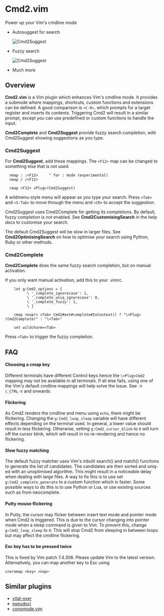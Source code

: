 # Cmd2.vim
Power up your Vim's cmdline mode

* Autosuggest for search

  ![Cmd2Suggest](http://i.imgur.com/4uUWJTS.gif)

* Fuzzy search

  ![Cmd2Suggest](http://i.imgur.com/Mk9a329.gif)

* Much more

## Overview

**Cmd2.vim** is a Vim plugin which enhances Vim's cmdline mode. It provides a submode where mappings, shortcuts, custom functions and extensions can be defined. A good comparison is `<C-R>`, which prompts for a target register and inserts its contents. Triggering Cmd2 will result in a similar prompt, except you can use predefined or custom functions to handle the input.

**Cmd2Complete** and **Cmd2Suggest** provide fuzzy search completion, with Cmd2Suggest showing suggestions as you type.

### Cmd2Suggest

For **Cmd2Suggest**, add these mappings. The `<F12>` map can be changed to something else that is not used.

``` vim
  nmap : :<F12>     " for : mode (experimental)
  nmap / /<F12>

  cmap <F12> <Plug>(Cmd2Suggest)
```
A wildmenu-style menu will appear as you type your search. Press `<Tab>` and `<S-Tab>` to move through the menu and `<CR>` to accept the suggestion.

Cmd2Suggest uses Cmd2Complete for getting its completions. By default, fuzzy completion is not enabled. See **Cmd2CustomisingSearch** in the help docs to customise your search.

The default Cmd2Suggest will be slow in larger files. See **Cmd2OptimisingSearch** on how to optimise your search using Python, Ruby or other methods.

### Cmd2Complete

**Cmd2Complete** does the same fuzzy search completion, but on manual activation.

If you only want manual activation, add this to your .vimrc.
``` vim
    let g:Cmd2_options = {
          \ '_complete_ignorecase': 1,
          \ '_complete_uniq_ignorecase': 0,
          \ '_complete_fuzzy': 1,
          \ }

    cmap <expr> <Tab> Cmd2#ext#complete#InContext() ? "\<Plug>(Cmd2Complete)" : "\<Tab>"

    set wildcharm=<Tab>
```

Press `<Tab>` to trigger the fuzzy completion.

## FAQ

#### Choosing a cmap key

  Different terminals have different Control keys hence the `\<Plug>Cmd2` mapping may not be available in all terminals. If all else fails, using one of the Vim's default cmdline mappings will help solve the issue. See `:h c_CTRL-V` and onwards.

#### Flickering

  As Cmd2 renders the cmdline and menu using `echo`, there might be flickering. Changing the `g:Cmd2_loop_sleep` variable will have different effects depending on the terminal used. In general, a lower value should result in less flickering. Otherwise, setting `g:Cmd2_cursor_blink` to `0` will turn off the cursor blink, which will result in no re-rendering and hence no flickering.

#### Slow fuzzy matching

  The default fuzzy matcher uses Vim's inbuilt search() and match() functions to generate the list of candidates. The candidates are then sorted and uniq-ed with an unoptimised algorithm. This might result in a noticeable delay when dealing with large files. A way to fix this is to use set `g:Cmd2_complete_generate` to a custom function which is faster. Some possible ways to do this is to use Python or Lua, or use existing sources such as from neocomplete.

#### Putty mouse flickering

  In Putty, the cursor may flicker between insert text mode and pointer mode when Cmd2 is triggered. This is due to the cursor changing into pointer mode when a sleep command is given to Vim. To prevent this, change `g:Cmd2_loop_sleep` to `0`. This will stop Cmd2 from sleeping in between loops but may affect the cmdline flickering.

#### Esc key has to be pressed twice

  This is fixed by Vim patch 7.4.306. Please update Vim to the latest version. Alternatively, you can map another key to Esc using

  ``` vim
  cnoremap <key> <nop>
  ```

## Similar plugins

* [vital-over](https://github.com/osyo-manga/vital-over)
* [pseudocl](https://github.com/junegunn/vim-pseudocl)
* [conomode.vim](http://www.vim.org/scripts/script.php?script_id=2388)


















